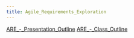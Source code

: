 ```yaml
---
title: Agile_Requirements_Exploration
---
```

[ARE_-_Presentation_Outline](ARE_-_Presentation_Outline)
[ARE_-_Class_Outline](ARE_-_Class_Outline)
